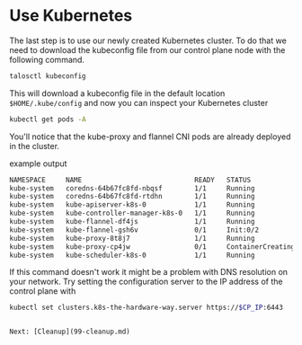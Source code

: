 # Use Kubernetes

The last step is to use our newly created Kubernetes cluster.
To do that we need to download the kubeconfig file from our control plane node with the following command.

```sh
talosctl kubeconfig
```

This will download a kubeconfig file in the default location `$HOME/.kube/config` and now you can inspect your Kubernetes cluster

```sh
kubectl get pods -A
```

You'll notice that the kube-proxy and flannel CNI pods are already deployed in the cluster.

example output

```sh
NAMESPACE     NAME                            READY   STATUS              RESTARTS      AGE
kube-system   coredns-64b67fc8fd-nbqsf        1/1     Running             0             9m31s
kube-system   coredns-64b67fc8fd-rtdhn        1/1     Running             0             9m31s
kube-system   kube-apiserver-k8s-0            1/1     Running             0             7m58s
kube-system   kube-controller-manager-k8s-0   1/1     Running             2 (10m ago)   8m18s
kube-system   kube-flannel-df4js              1/1     Running             0             9m12s
kube-system   kube-flannel-gsh6v              0/1     Init:0/2            0             78s
kube-system   kube-proxy-8t8j7                1/1     Running             0             9m12s
kube-system   kube-proxy-cp4jw                0/1     ContainerCreating   0             78s
kube-system   kube-scheduler-k8s-0            1/1     Running             2 (10m ago)   8m42s

```

If this command doesn't work it might be a problem with DNS resolution on your network.
Try setting the configuration server to the IP address of the control plane with

```sh
kubectl set clusters.k8s-the-hardware-way.server https://$CP_IP:6443
```

```

Next: [Cleanup](99-cleanup.md)
```
